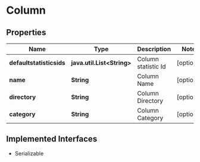 

# Column


## Properties

Name | Type | Description | Notes
------------ | ------------- | ------------- | -------------
**defaultstatisticsids** | **java.util.List&lt;String&gt;** | Column statistic Id |  [optional]
**name** | **String** | Column Name |  [optional]
**directory** | **String** | Column Directory |  [optional]
**category** | **String** | Column Category |  [optional]


## Implemented Interfaces

* Serializable


